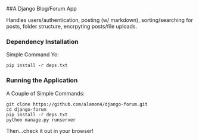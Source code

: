 ##A Django Blog/Forum App

Handles users/authentication, posting (w/ markdown), sorting/searching for posts, folder structure, encrpyting posts/file uploads.


### Dependency Installation

Simple Command Yo:

	pip install -r deps.txt

### Running the Application

A Couple of Simple Commands:

	git clone https://github.com/alamon4/django-forum.git
	cd django-forum
	pip install -r deps.txt
	python manage.py runserver
	
Then...check it out in your browser!

